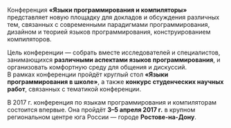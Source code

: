 Конференция **«Языки программирования и компиляторы»** 
представляет новую площадку для докладов и обсуждения 
различных тем, связанных с современными парадигмами программирования, 
дизайном и теорией языков программирования, 
конструированием компиляторов.  

Цель конференции — собрать вместе исследователей и специалистов, 
занимающихся **различными аспектами языков программирования**,
и организовать комфортную среду для общения и дискуссий.  
В рамках конференции пройдёт 
круглый стол **«Языки программирования в школе»**,
а также **конкурс студенческих научных работ**, связанных с тематикой
конференции.

В 2017 г. конференция по языкам программирования и компиляторам
состоится впервые. Она пройдёт **3–5 апреля 2017 г.**
в крупном региональном центре юга России — городе **Ростове-на-Дону**.





